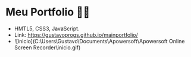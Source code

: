 

# Meu Portfolio :man_artist:

* HMTL5, CSS3, JavaScript.
* Link:  https://gustavoprogs.github.io/mainportfolio/
* ![inicio](C:\Users\Gustavo\Documents\Apowersoft\Apowersoft Online Screen Recorder\inicio.gif)

